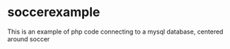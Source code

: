 # soccerexample
This is an example of php code connecting to a mysql database, centered around soccer
